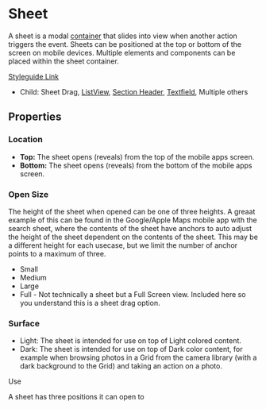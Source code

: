 # Sheet

A sheet is a modal <u>container</u> that slides into view when another action triggers the event.  Sheets can be positioned at the top or bottom of the screen on mobile devices. Multiple elements and components can be placed within the sheet container.

[Styleguide Link](https://zpl.io/VOyvZz8)

- Child: Sheet Drag, [ListView](https://github.com/able-app/docs/blob/8ba740fa6ffc7f19d74e9a9ef7c48e364c281084/controls/components/list/list-view.md), [Section Header](https://github.com/able-app/docs/blob/8ba740fa6ffc7f19d74e9a9ef7c48e364c281084/controls/components/sec-head.md), [Textfield](https://github.com/able-app/docs/blob/8ba740fa6ffc7f19d74e9a9ef7c48e364c281084/controls/components/form/textfield.md), Multiple others

## Properties

### Location

- **Top:** The sheet opens (reveals) from the top of the mobile apps screen.
- **Bottom:** The sheet opens (reveals) from the bottom of the mobile apps screen.

### Open Size

The height of the sheet when opened can be one of three heights. A greaat example of this can be found in the Google/Apple Maps mobile app with the search sheet, where the contents of the sheet have anchors to auto adjust the height of the sheet dependent on the contents of the sheet.  This may be a different height for each usecase, but we limit the number of anchor points to a maximum of three.

- Small
- Medium
- Large
- Full - Not technically a sheet but a Full Screen view. Included here so you understand this is a sheet drag option.

### Surface

- Light: The sheet is intended for use on top of Light colored content.
- Dark: The sheet is intended for use on top of Dark color content, for example when browsing photos in a Grid from the camera library (with a dark background to the Grid) and taking an action on a photo.

Use

A sheet has three positions it can open to
